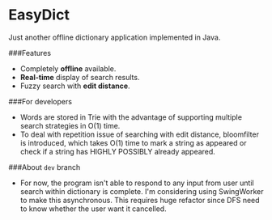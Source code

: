 # EasyDict

Just another offline dictionary application implemented in Java.

###Features

* Completely **offline** available.
* **Real-time** display of search results.
* Fuzzy search with **edit distance**.

###For developers

* Words are stored in Trie with the advantage of supporting multiple search strategies in O(1) time.
* To deal with repetition issue of searching with edit distance, bloomfilter is introduced, which takes O(1) time to mark a string as appeared or check if a string has HIGHLY POSSIBLY already appeared.

###About `dev` branch

* For now, the program isn't able to respond to any input from user until search within dictionary is complete. I'm considering using SwingWorker to make this asynchronous. This requires huge refactor since DFS need to know whether the user want it cancelled.


